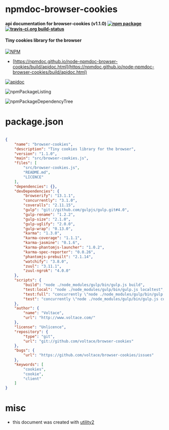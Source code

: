 # npmdoc-browser-cookies

#### api documentation for  browser-cookies (v1.1.0)  [![npm package](https://img.shields.io/npm/v/npmdoc-browser-cookies.svg?style=flat-square)](https://www.npmjs.org/package/npmdoc-browser-cookies) [![travis-ci.org build-status](https://api.travis-ci.org/npmdoc/node-npmdoc-browser-cookies.svg)](https://travis-ci.org/npmdoc/node-npmdoc-browser-cookies)

#### Tiny cookies library for the browser

[![NPM](https://nodei.co/npm/browser-cookies.png?downloads=true&downloadRank=true&stars=true)](https://www.npmjs.com/package/browser-cookies)

- [https://npmdoc.github.io/node-npmdoc-browser-cookies/build/apidoc.html](https://npmdoc.github.io/node-npmdoc-browser-cookies/build/apidoc.html)

[![apidoc](https://npmdoc.github.io/node-npmdoc-browser-cookies/build/screenCapture.buildCi.browser.%252Ftmp%252Fbuild%252Fapidoc.html.png)](https://npmdoc.github.io/node-npmdoc-browser-cookies/build/apidoc.html)

![npmPackageListing](https://npmdoc.github.io/node-npmdoc-browser-cookies/build/screenCapture.npmPackageListing.svg)

![npmPackageDependencyTree](https://npmdoc.github.io/node-npmdoc-browser-cookies/build/screenCapture.npmPackageDependencyTree.svg)



# package.json

```json

{
    "name": "browser-cookies",
    "description": "Tiny cookies library for the browser",
    "version": "1.1.0",
    "main": "src/browser-cookies.js",
    "files": [
        "src/browser-cookies.js",
        "README.md",
        "LICENCE"
    ],
    "dependencies": {},
    "devDependencies": {
        "browserify": "13.1.1",
        "concurrently": "3.1.0",
        "coveralls": "2.11.15",
        "gulp": "git://github.com/gulpjs/gulp.git#4.0",
        "gulp-rename": "1.2.2",
        "gulp-size": "2.1.0",
        "gulp-uglify": "2.0.0",
        "gulp-wrap": "0.13.0",
        "karma": "1.3.0",
        "karma-coverage": "1.1.1",
        "karma-jasmine": "0.1.6",
        "karma-phantomjs-launcher": "1.0.2",
        "karma-spec-reporter": "0.0.26",
        "phantomjs-prebuilt": "2.1.14",
        "watchify": "3.8.0",
        "zuul": "3.11.1",
        "zuul-ngrok": "4.0.0"
    },
    "scripts": {
        "build": "node ./node_modules/gulp/bin/gulp.js build",
        "test:local": "node ./node_modules/gulp/bin/gulp.js localtest",
        "test:full": "concurrently \"node ./node_modules/gulp/bin/gulp.js build\" \"node ./node_modules/zuul/bin/zuul -- test/*.js\"",
        "test": "concurrently \"node ./node_modules/gulp/bin/gulp.js coverage\" \"node ./node_modules/zuul/bin/zuul -- test/*.js\""
    },
    "author": {
        "name": "Voltace",
        "url": "http://www.voltace.com/"
    },
    "license": "Unlicence",
    "repository": {
        "type": "git",
        "url": "git://github.com/voltace/browser-cookies"
    },
    "bugs": {
        "url": "https://github.com/voltace/browser-cookies/issues"
    },
    "keywords": [
        "cookies",
        "cookie",
        "client"
    ]
}
```



# misc
- this document was created with [utility2](https://github.com/kaizhu256/node-utility2)
